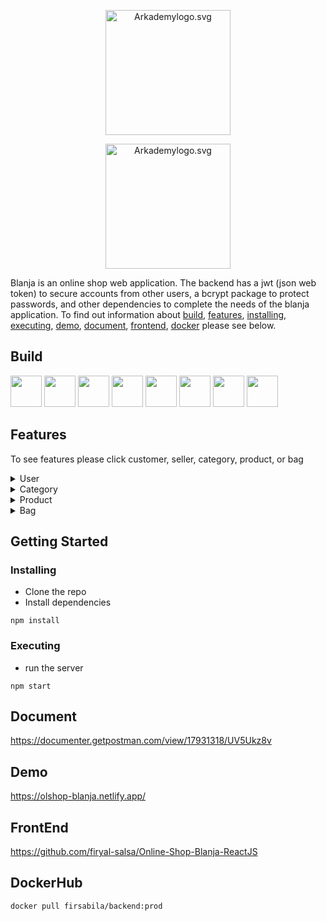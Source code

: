 <p align="center"><img src="https://res.cloudinary.com/dvehyvk3d/image/upload/v1634232141/Blanja/Blanja_gtchsp.png" width="200px" alt="Arkademylogo.svg" /></p>
<p align="center"><img src="https://res.cloudinary.com/dvehyvk3d/image/upload/v1634282728/arkademy_ufgxux.png" width="200px" alt="Arkademylogo.svg" /></p>

 Blanja is an online shop web application. The backend has a jwt (json web token) to secure accounts from other users, a bcrypt package to protect passwords, and other dependencies to complete the needs of the blanja application. To find out information about [build](#build), [features](#features), [installing](#installing), [executing](#executing), [demo](#demo), [document](#document), [frontend](#frontend), [docker](#dockerhub) please see below.
 
 
## Build

<div class="d-flex">
<img src="https://res.cloudinary.com/dvehyvk3d/image/upload/v1634289445/tech%20stack/express_xmzka6.svg" width="50px" height="50px">
<img src="https://res.cloudinary.com/dvehyvk3d/image/upload/v1634225494/tech%20stack/postgresql_r813wd.svg" width="50px" height="50px">
<img src="https://res.cloudinary.com/dvehyvk3d/image/upload/v1634225451/tech%20stack/redis_agonqb.svg" width="50px" height="50px">
<img src="https://res.cloudinary.com/dvehyvk3d/image/upload/v1634225449/tech%20stack/nginx_sapsks.svg" width="50px" height="50px">
<img src="https://res.cloudinary.com/dvehyvk3d/image/upload/v1634225445/tech%20stack/aws-ec2_xkv0gc.svg" width="50px" height="50px">
<img src="https://res.cloudinary.com/dvehyvk3d/image/upload/v1634225443/tech%20stack/docker-icon_hamwmv.svg" width="50px" height="50px">
<img src="https://res.cloudinary.com/dvehyvk3d/image/upload/v1634225440/tech%20stack/jenkins_xhlzk0.svg" width="50px" height="50px">
<img src="https://res.cloudinary.com/dvehyvk3d/image/upload/v1635367893/tech%20stack/kubernetes_qyuz5v.svg" width="50px" height="50px">
</div>

## Features
To see features please click customer, seller, category, product, or bag
<details>
  <summary>User</summary>
  
  ## Customer
  1. Sign up
  2. Login
  3. Reset password
  4. Address
     * Create
     * Read
     * Update
     * Delete
  
  ## Seller
  1. Sign up
  2. Login
  3. Reset password
  4. Inventory
     * Create
     * Read
     * Read - Sold out
     * Update
     * Delete
</details>

<details>
  <summary>Category</summary>
  
  ## Category
  1. Create
  2. Read
  3. Update
  4. Delete
</details>

<details>
  <summary>Product</summary>
  
  ## Product
  1. Create
  2. Read
  3. Update
  4. Delete
  5. Sort by name
  6. Sort by newest
  7. Sort by price
</details>

<details>
  <summary>Bag</summary>
  
  ## Bag
  1. Create
  2. Read
  3. Update
  4. Delete
</details>

## Getting Started

### Installing

* Clone the repo
* Install dependencies
```
npm install
```

### Executing

* run the server
```
npm start
```

## Document
https://documenter.getpostman.com/view/17931318/UV5Ukz8v

## Demo
https://olshop-blanja.netlify.app/

 ## FrontEnd
https://github.com/firyal-salsa/Online-Shop-Blanja-ReactJS

## DockerHub
```
docker pull firsabila/backend:prod
```
